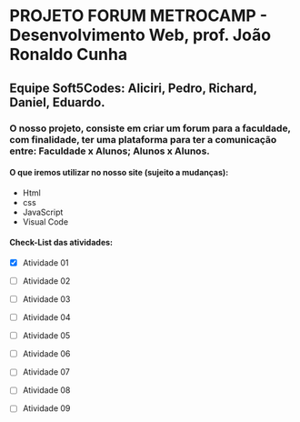 # PROJETO FORUM METROCAMP - Desenvolvimento Web, prof. João Ronaldo Cunha
## Equipe Soft5Codes: Aliciri, Pedro, Richard, Daniel, Eduardo.
### O nosso projeto, consiste em criar um forum para a faculdade, com finalidade, ter uma plataforma para ter a comunicação entre: Faculdade x Alunos; Alunos x Alunos.

#### O que iremos utilizar no nosso site (sujeito a mudanças):
- Html
- css
- JavaScript
- Visual Code
  
#### Check-List das atividades:
- [x] Atividade 01
- [ ] Atividade 02
- [ ] Atividade 03
- [ ] Atividade 04
- [ ] Atividade 05
- [ ] Atividade 06
- [ ] Atividade 07
- [ ] Atividade 08
- [ ] Atividade 09




        
